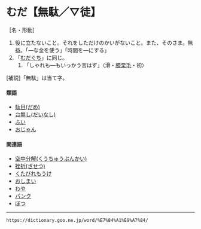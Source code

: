 # むだ【無駄／▽徒】

［名・形動］
1. 役に立たないこと。それをしただけのかいがないこと。また、そのさま。無益。「―な金を使う」「時間を―にする」
2. 「[むだぐち](https://dictionary.goo.ne.jp/word/%E7%84%A1%E9%A7%84%E5%8F%A3/#jn-215533)」に同じ。    
    1.  「しゃれも―もいっかう言はず」〈滑・[膝栗毛](https://dictionary.goo.ne.jp/word/%E6%9D%B1%E6%B5%B7%E9%81%93%E4%B8%AD%E8%86%9D%E6%A0%97%E6%AF%9B/#jn-155179)・初〉
        

\[補説\]「無駄」は当て字。

#### 類語

-   [駄目(だめ)](https://dictionary.goo.ne.jp/word/%E9%A7%84%E7%9B%AE/#jn-139020)
-   [台無し(だいなし)](https://dictionary.goo.ne.jp/word/%E5%8F%B0%E7%84%A1%E3%81%97/#jn-134063)
-   [ふい](https://dictionary.goo.ne.jp/word/%E3%81%B5%E3%81%84/#jn-189803)
-   [おじゃん](https://dictionary.goo.ne.jp/word/%E3%81%8A%E3%81%98%E3%82%83%E3%82%93/#jn-31150)

#### 関連語

-   [空中分解(くうちゅうぶんかい)](https://dictionary.goo.ne.jp/word/%E7%A9%BA%E4%B8%AD%E5%88%86%E8%A7%A3/#jn-60496)
-   [挫折(ざせつ)](https://dictionary.goo.ne.jp/word/%E6%8C%AB%E6%8A%98/#jn-88088)
-   [くたびれもうけ](https://dictionary.goo.ne.jp/word/%E8%8D%89%E8%87%A5%E3%82%8C%E5%84%B2%E3%81%91/#jn-61797)
-   [おしまい](https://dictionary.goo.ne.jp/word/%E5%BE%A1%E4%BB%95%E8%88%9E/#jn-31095)
-   [わや](https://dictionary.goo.ne.jp/word/%E3%82%8F%E3%82%84/#jn-238601)
-   [パンク](https://dictionary.goo.ne.jp/word/%E3%83%91%E3%83%B3%E3%82%AF/#jn-181017)
-   [ぼつ](https://dictionary.goo.ne.jp/word/%E6%B2%A1_%28%E3%81%BC%E3%81%A4%29/#jn-204397)

---
`https://dictionary.goo.ne.jp/word/%E7%84%A1%E9%A7%84/`